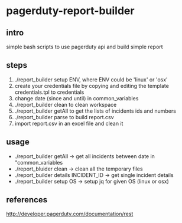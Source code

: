 pagerduty-report-builder
========================

intro
----------
simple bash scripts to use pagerduty api and build simple report

steps
----------
1. ./report\_builder setup ENV, where ENV could be 'linux' or 'osx'
2. create your credentials file by copying and editing the template credentials.tpl to credentials
3. change date (since and until) in common\_variables
4. ./report\_builder clean to clean workspace
5. ./report\_builder getAll to get the lists of incidents ids and numbers
6. ./report\_builder parse to build report.csv
7. import report.csv in an excel file and clean it 


usage
----------
* ./report\_builder getAll -> get all incidents between date in "common\_variables
* ./report\_bluider clean -> clean all the temporary files
* ./report\_builder details INCIDENT_ID -> get single incident details
* ./report\_builder setup OS -> setup jq for given OS (linux or osx)


references
----------
http://developer.pagerduty.com/documentation/rest
